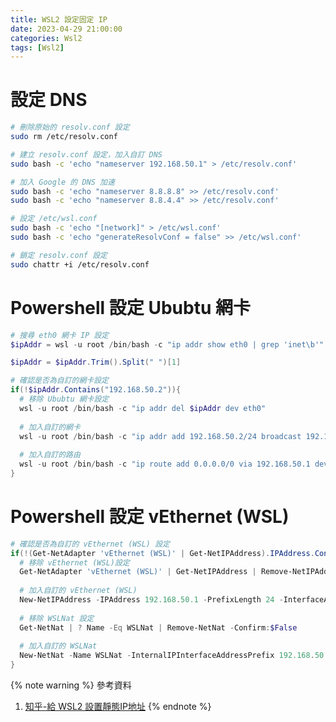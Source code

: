 ```yaml
---
title: WSL2 設定固定 IP
date: 2023-04-29 21:00:00
categories: Wsl2
tags: [Wsl2]
---
```


# 設定 DNS
```bash
# 刪除原始的 resolv.conf 設定
sudo rm /etc/resolv.conf

# 建立 resolv.conf 設定，加入自訂 DNS
sudo bash -c 'echo "nameserver 192.168.50.1" > /etc/resolv.conf'

# 加入 Google 的 DNS 加速
sudo bash -c 'echo "nameserver 8.8.8.8" >> /etc/resolv.conf'
sudo bash -c 'echo "nameserver 8.8.4.4" >> /etc/resolv.conf'

# 設定 /etc/wsl.conf
sudo bash -c 'echo "[network]" > /etc/wsl.conf'
sudo bash -c 'echo "generateResolvConf = false" >> /etc/wsl.conf'

# 鎖定 resolv.conf 設定
sudo chattr +i /etc/resolv.conf
```

<!--more-->

# Powershell 設定 Ububtu 網卡
```powershell
# 搜尋 eth0 網卡 IP 設定
$ipAddr = wsl -u root /bin/bash -c "ip addr show eth0 | grep 'inet\b'"

$ipAddr = $ipAddr.Trim().Split(" ")[1]

# 確認是否為自訂的網卡設定
if(!$ipAddr.Contains("192.168.50.2")){
  # 移除 Ububtu 網卡設定
  wsl -u root /bin/bash -c "ip addr del $ipAddr dev eth0"
  
  # 加入自訂的網卡
  wsl -u root /bin/bash -c "ip addr add 192.168.50.2/24 broadcast 192.168.50.255 dev eth0"
  
  # 加入自訂的路由
  wsl -u root /bin/bash -c "ip route add 0.0.0.0/0 via 192.168.50.1 dev eth0"
}
```
<!-- sudo ip addr del $(ip addr show eth0 | grep 'inet\b' | awk '{print $2}' | head -n 1) dev eth0 -->
<!-- sudo ip addr add 192.168.50.2/24 broadcast 192.168.50.255 dev eth0 -->
<!-- sudo ip route add 0.0.0.0/0 via 192.168.50.1 dev eth0 -->

# Powershell 設定 vEthernet (WSL)
```powershell
# 確認是否為自訂的 vEthernet (WSL) 設定
if(!(Get-NetAdapter 'vEthernet (WSL)' | Get-NetIPAddress).IPAddress.Contains('192.168.50.1')){
  # 移除 vEthernet (WSL)設定
  Get-NetAdapter 'vEthernet (WSL)' | Get-NetIPAddress | Remove-NetIPAddress -Confirm:$False
  
  # 加入自訂的 vEthernet (WSL)
  New-NetIPAddress -IPAddress 192.168.50.1 -PrefixLength 24 -InterfaceAlias 'vEthernet (WSL)'
  
  # 移除 WSLNat 設定
  Get-NetNat | ? Name -Eq WSLNat | Remove-NetNat -Confirm:$False
  
  # 加入自訂的 WSLNat
  New-NetNat -Name WSLNat -InternalIPInterfaceAddressPrefix 192.168.50.0/24;
}
```

{% note warning %}
參考資料
1. [知乎-給 WSL2 設置靜態IP地址](https://zhuanlan.zhihu.com/p/380779630)
{% endnote %}